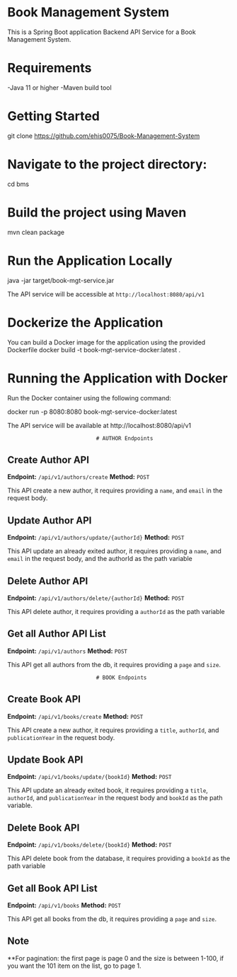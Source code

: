 

# Book Management System
This is a Spring Boot application Backend API Service for a Book Management System.

# Requirements
-Java 11 or higher
-Maven build tool

# Getting Started
git clone https://github.com/ehis0075/Book-Management-System

# Navigate to the project directory:
cd bms

# Build the project using Maven
mvn clean package

# Run the Application Locally
java -jar target/book-mgt-service.jar

The API service will be accessible at `http://localhost:8080/api/v1`

# Dockerize the Application
You can build a Docker image for the application using the provided Dockerfile
docker build -t book-mgt-service-docker:latest .

# Running the Application with Docker
Run the Docker container using the following command:

docker run -p 8080:8080 book-mgt-service-docker:latest

The API service will be available at http://localhost:8080/api/v1




                                # AUTHOR Endpoints
## Create Author API

**Endpoint:** `/api/v1/authors/create`
**Method:** `POST`

This API create a new author, it requires providing a `name`, and `email` in the request body.


## Update Author API

**Endpoint:** `/api/v1/authors/update/{authorId}`
**Method:** `POST`

This API update an already exited author, it requires providing a `name`, and `email` in the request body, and the authorId as the path variable


## Delete Author API

**Endpoint:** `/api/v1/authors/delete/{authorId}`
**Method:** `POST`

This API delete author, it requires providing a `authorId` as the path variable


## Get all Author API List

**Endpoint:** `/api/v1/authors`
**Method:** `POST`

This API get all authors from the db, it requires providing a `page` and  `size`.





                                # BOOK Endpoints
## Create Book API

**Endpoint:** `/api/v1/books/create`
**Method:** `POST`

This API create a new author, it requires providing a `title`, `authorId`, and `publicationYear` in the request body.


## Update Book API

**Endpoint:** `/api/v1/books/update/{bookId}`
**Method:** `POST`

This API update an already exited book, it requires providing a `title`, `authorId`, and `publicationYear` in the request body and `bookId` as the path variable.


## Delete Book API

**Endpoint:** `/api/v1/books/delete/{bookId}`
**Method:** `POST`

This API delete book from the database, it requires providing a `bookId` as the path variable


## Get all Book API List

**Endpoint:** `/api/v1/books`
**Method:** `POST`

This API get all books from the db, it requires providing a `page` and  `size`.


## Note 

**For pagination: the first page is page 0 and the size is between 1-100, if you want the 101 item on the list, go to page 1.
